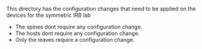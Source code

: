 This directory has the configuration changes that need to be applied on the devices for the symmetric IRB lab 

- The spines dont require any configuration change.  
- The hosts dont require any configuration change.  
- Only the leaves require a configuration change.  

